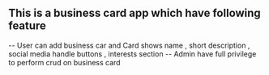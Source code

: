 ## This is a business card app which have following feature
-- User can add business car and  Card shows name , short description , social media handle buttons , interests section
-- Admin have full privilege to perform crud on business card

